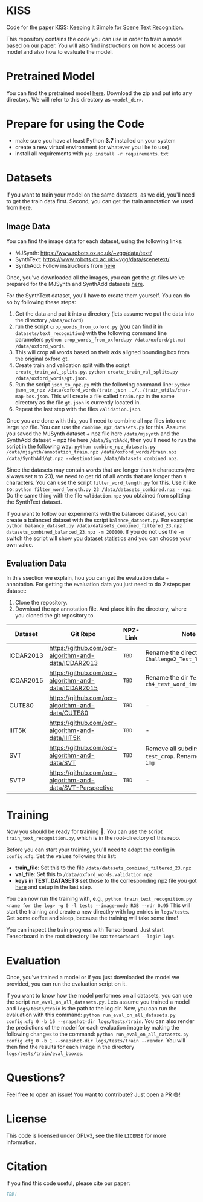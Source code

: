 # KISS
Code for the paper [KISS: Keeping it Simple for Scene Text Recognition](https://arxiv.org/abs/1911.08400).

This repository contains the code you can use in order to train a model based on our paper.
You will also find instructions on how to access our model and also how to evaluate the model.

# Pretrained Model

You can find the pretrained model [here](https://bartzi.de/research/kiss).
Download the zip and put into any directory. We will refer to this
directory as `<model_dir>`.

# Prepare for using the Code

- make sure you have at least Python **3.7** installed on your system
- create a new virtual environment (or whatever you like to use)
- install all requirements with `pip install -r requirements.txt`

# Datasets

If you want to train your model on the same datasets, as we did, you'll 
need to get the train data first. Second, you can get the train annotation
we used from [here](https://bartzi.de/research/kiss).

## Image Data

You can find the image data for each dataset, using the following links:
- MJSynth: https://www.robots.ox.ac.uk/~vgg/data/text/ 
- SynthText: https://www.robots.ox.ac.uk/~vgg/data/scenetext/
- SynthAdd: Follow instructions from [here](https://github.com/wangpengnorman/SAR-Strong-Baseline-for-Text-Recognition)

Once, you've downloaded all the images, you can get the gt-files we've prepared for
the MJSynth and SynthAdd datasets [here](https://bartzi.de/research/kiss).

For the SynthText dataset, you'll have to create them yourself.
You can do so by following these steps:
1. Get the data and put it into a directory (lets assume we put the data into the
directory `/data/oxford`)
1. run the script `crop_words_from_oxford.py` (you can find it in `datasets/text_recognition`)
with the following command line parameters `python crop_words_from_oxford.py /data/oxford/gt.mat /data/oxford_words`.
1. This will crop all words based on their axis aligned bounding box from the
original oxford gt.
1. Create train and validation split with the script `create_train_val_splits.py`.
`python create_train_val_splits.py /data/oxford_words/gt.json`.
1. Run the script `json_to_npz.py` with the following command line:
`python json_to_npz /data/oxford_words/train.json ../../train_utils/char-map-bos.json`.
This will create a file called `train.npz` in the same directory as the file `gt.json` is currently located in.
1. Repeat the last step with the files `validation.json`.

Once you are done with this, you'll need to combine all `npz` files into
one large `npz` file. You can use the `combine_npz_datasets.py` for this.
Assume you saved the MJSynth dataset + npz file here `/data/mjsynth` and
the SynthAdd dataset + npz file here `/data/SynthAdd`, then you'll need
to run the script in the following way: `python combine_npz_datasets.py 
/data/mjsynth/annotation_train.npz /data/oxford_words/train.npz /data/SynthAdd/gt.npz
--destination /data/datasets_combined.npz`.

Since the datasets may contain words that are longer than `N` characters (we always set `N` to 23),
we need to get rid of all words that are longer than `N` characters.
You can use the script `filter_word_length.py` for this.
Use it like so: `python filter_word_length.py 23 /data/datasets_combined.npz --npz`.
Do the same thing with the file `validation.npz` you obtained from splitting
the SynthText dataset.

If you want to follow our experiments with the balanced dataset, you can 
create a balanced dataset with the script `balance_dataset.py`.
For example: `python balance_dataset.py /data/datasets_combined_filtered_23.npz datasets_combined_balanced_23.npz -m 200000`.
If you do not use the `-m` switch the script will show you dataset statistics and you can choose your own value.

## Evaluation Data

In this ssection we explain, hou you can get the evaluation data + annotation.
For getting the evaluation data you just need to do 2 steps per dataset:
1. Clone the repository.
1. Download the `npz` annotation file. And place it in the directory, where you cloned the git repository to.

| Dataset  | Git Repo | NPZ-Link | Note |
|---|---|---|---|
| ICDAR2013 | https://github.com/ocr-algorithm-and-data/ICDAR2013 | `TBD` | Rename the directory `test` to `Challenge2_Test_Task3_Images` |
| ICDAR2015 | https://github.com/ocr-algorithm-and-data/ICDAR2015 | `TBD` | Rename the dir `TestSet` to `ch4_test_word_images_gt` |
| CUTE80 | https://github.com/ocr-algorithm-and-data/CUTE80 | `TBD` | - |
| IIIT5K | https://github.com/ocr-algorithm-and-data/IIIT5K | `TBD` | - |
| SVT | https://github.com/ocr-algorithm-and-data/SVT | `TBD` | Remove all subdirs, but the dir `test_crop`. Rename this dir to `img` |
| SVTP | https://github.com/ocr-algorithm-and-data/SVT-Perspective | `TBD` | - |

# Training
 
Now you should be ready for training :tada:.
You can use the script `train_text_recognition.py`, which is in the 
root-directory of this repo.

Before you can start your training, you'll need to adapt the config in 
`config.cfg`.
Set the values following this list:
- **train_file**: Set this to the file `/data/datasets_combined_filtered_23.npz`
- **val_file**: Set this to `/data/oxford_words.validation.npz`
- **keys in TEST_DATASETS** set those to the corresponding npz file you got [here](https://bartzi.de/research/kiss) and setup in the last step.

You can now run the training with, e.g.,
`python train_text_recognition.py <name for the log> -g 0 -l tests --image-mode RGB --rdr 0.95`
This will start the training and create a new directlry with log entries in `logs/tests`.
Get some coffee and sleep, because the training will take some time!

You can inspect the train progress with Tensorboard. Just start Tensorboard
in the root directory like so: `tensorboard --logir logs`.

# Evaluation

Once, you've trained a model or if you just downloaded the model we provided,
you can run the evaluation script on it.

If you want to know how the model performes on all datasets, you can use the 
script `run_eval_on_all_datasets.py`. Lets assume you trained a model and 
`logs/tests/train` is the path to the log dir.
Now, you can run the evaluation with this command: `python run_eval_on_all_datasets.py 
config.cfg 0 -b 16 --snapshot-dir logs/tests/train`.
You can also render the predictions of the model for each evaluation image
by making the following changes to the command:
`python run_eval_on_all_datasets.py config.cfg 0 -b 1
--snapshot-dir logs/tests/train --render`.
You will then find the results for each image in the directory `logs/tests/train/eval_bboxes`.

# Questions?

Feel free to open an issue!
You want to contribute? Just open a PR :smile:!

# License

This code is licensed under GPLv3, see the file `LICENSE` for more information.

# Citation

If you find this code useful, please cite our paper:
```bibtex
TBD!
```
